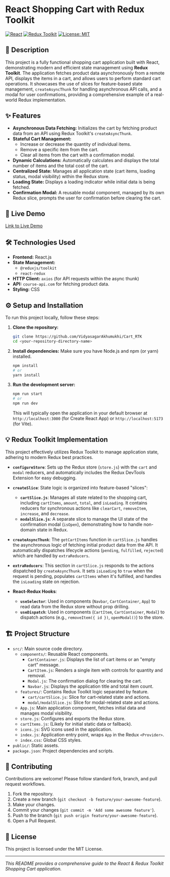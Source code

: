 # React Shopping Cart with Redux Toolkit

[![React](https://img.shields.io/badge/React-^18-blue?logo=react)](https://react.dev/)
[![Redux Toolkit](https://img.shields.io/badge/Redux%20Toolkit-^1.9-764ABC?logo=redux)](https://redux-toolkit.js.org/)
[![License: MIT](https://img.shields.io/badge/License-MIT-yellow.svg)](https://opensource.org/licenses/MIT)

## 📝 Description

This project is a fully functional shopping cart application built with React, demonstrating modern and efficient state management using **Redux Toolkit**. The application fetches product data asynchronously from a remote API, displays the items in a cart, and allows users to perform standard cart operations. It showcases the use of slices for feature-based state management, `createAsyncThunk` for handling asynchronous API calls, and a modal for user confirmations, providing a comprehensive example of a real-world Redux implementation.

## ✨ Features

* **Asynchronous Data Fetching:** Initializes the cart by fetching product data from an API using Redux Toolkit's `createAsyncThunk`.
* **Stateful Cart Management:**
    * Increase or decrease the quantity of individual items.
    * Remove a specific item from the cart.
    * Clear all items from the cart with a confirmation modal.
* **Dynamic Calculations:** Automatically calculates and displays the total number of items and the total cost of the cart.
* **Centralized State:** Manages all application state (cart items, loading status, modal visibility) within the Redux store.
* **Loading State:** Displays a loading indicator while initial data is being fetched.
* **Confirmation Modal:** A reusable modal component, managed by its own Redux slice, prompts the user for confirmation before clearing the cart.

## 🚀 Live Demo

<!-- Optional: Add a link to your deployed application -->
[Link to Live Demo](#) <!-- Replace '#' with your deployment URL -->

## 🛠️ Technologies Used

* **Frontend:** React.js
* **State Management:**
    * `@reduxjs/toolkit`
    * `react-redux`
* **HTTP Client:** `axios` (for API requests within the async thunk)
* **API:** `course-api.com` for fetching product data.
* **Styling:** CSS

## ⚙️ Setup and Installation

To run this project locally, follow these steps:

1.  **Clone the repository:**
    ```bash
    git clone https://github.com/VidyasagarAkhumukhi/Cart_RTK
    cd <your-repository-directory-name>
    ```

2.  **Install dependencies:**
    Make sure you have Node.js and npm (or yarn) installed.
    ```bash
    npm install
    # or
    yarn install
    ```

3.  **Run the development server:**
    ```bash
    npm run start
    # or
    npm run dev
    ```
    This will typically open the application in your default browser at `http://localhost:3000` (for Create React App) or `http://localhost:5173` (for Vite).

## 💡 Redux Toolkit Implementation

This project effectively utilizes Redux Toolkit to manage application state, adhering to modern Redux best practices.

* **`configureStore`**: Sets up the Redux store (`store.js`) with the `cart` and `modal` reducers, and automatically includes the Redux DevTools Extension for easy debugging.

* **`createSlice`**: State logic is organized into feature-based "slices":
    * **`cartSlice.js`**: Manages all state related to the shopping cart, including `cartItems`, `amount`, `total`, and `isLoading`. It contains reducers for synchronous actions like `clearCart`, `removeItem`, `increase`, and `decrease`.
    * **`modalSlice.js`**: A separate slice to manage the UI state of the confirmation modal (`isOpen`), demonstrating how to handle non-domain state in Redux.

* **`createAsyncThunk`**: The `getCartItems` function in `cartSlice.js` handles the asynchronous logic of fetching initial product data from the API. It automatically dispatches lifecycle actions (`pending`, `fulfilled`, `rejected`) which are handled by `extraReducers`.

* **`extraReducers`**: This section in `cartSlice.js` responds to the actions dispatched by `createAsyncThunk`. It sets `isLoading` to `true` when the request is pending, populates `cartItems` when it's fulfilled, and handles the `isLoading` state on rejection.

* **React-Redux Hooks**:
    * **`useSelector`**: Used in components (`Navbar`, `CartContainer`, `App`) to read data from the Redux store without prop drilling.
    * **`useDispatch`**: Used in components (`CartItem`, `CartContainer`, `Modal`) to dispatch actions (e.g., `removeItem({ id })`, `openModal()`) to the store.

## 🏗️ Project Structure

* `src/`: Main source code directory.
    * `components/`: Reusable React components.
        * `CartContainer.js`: Displays the list of cart items or an "empty cart" message.
        * `CartItem.js`: Renders a single item with controls for quantity and removal.
        * `Modal.js`: The confirmation dialog for clearing the cart.
        * `Navbar.js`: Displays the application title and total item count.
    * `features/`: Contains Redux Toolkit logic separated by feature.
        * `cart/cartSlice.js`: Slice for cart-related state and actions.
        * `modal/modalSlice.js`: Slice for modal-related state and actions.
    * `App.js`: Main application component, fetches initial data and manages modal visibility.
    * `store.js`: Configures and exports the Redux store.
    * `cartItems.js`: (Likely for initial static data or fallback).
    * `icons.js`: SVG icons used in the application.
    * `index.js`: Application entry point, wraps `App` in the Redux `<Provider>`.
    * `index.css`: Global CSS styles.
* `public/`: Static assets.
* `package.json`: Project dependencies and scripts.

## 🤝 Contributing

Contributions are welcome! Please follow standard fork, branch, and pull request workflows.

1.  Fork the repository.
2.  Create a new branch (`git checkout -b feature/your-awesome-feature`).
3.  Make your changes.
4.  Commit your changes (`git commit -m 'Add some awesome feature'`).
5.  Push to the branch (`git push origin feature/your-awesome-feature`).
6.  Open a Pull Request.

## 📄 License

This project is licensed under the MIT License.

---

_This README provides a comprehensive guide to the React & Redux Toolkit Shopping Cart application._
